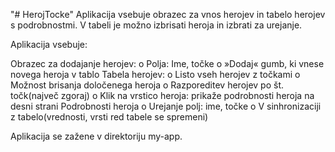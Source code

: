 "# HerojTocke"
 Aplikacija vsebuje obrazec za vnos herojev in tabelo herojev s podrobnostmi.  V tabeli je možno izbrisati heroja in izbrati za urejanje.

Aplikacija vsebuje:

Obrazec za dodajanje herojev:
o	Polja: Ime, točke
o	»Dodaj« gumb, ki vnese novega heroja v tablo
Tabela herojev:
o	Listo vseh herojev z točkami
o	Možnost brisanja določenega heroja
o	Razporeditev herojev po št. točk(največ zgoraj)
o	Klik na vrstico heroja: prikaže podrobnosti heroja na desni strani
Podrobnosti heroja
o	Urejanje polj: ime, točke
o	V sinhronizaciji z tabelo(vrednosti, vrsti red tabele se spremeni)

Aplikacija se zažene v direktoriju my-app.